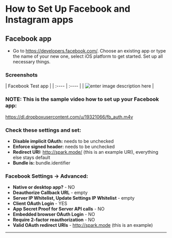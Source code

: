 # How to Set Up Facebook and Instagram apps

## Facebook app

- Go to https://developers.facebook.com/. Choose an existing app or type the name of your new one, select iOS platform to get started. Set up all necessary things.

### Screenshots

| Facebook Test app |
| :---- | :---- |
| ![enter image description here][1] |

### NOTE: This is the sample video how to set up your Facebook app: 
https://dl.dropboxusercontent.com/u/19321066/fb_auth.m4v

### Check these settings and set:

- **Disable implicit OAuth:** needs to be unchecked
- **Enforce signed header:** needs to be unchecked
- **Redirect URI:** http://spark.mode/ (this is an example URI), everything else stays default
- **Bundle is:** bundle.identifier

### Facebook Settings -> Advanced:

- **Native or desktop app?** - NO
- **Deauthorize Callback URL** - empty
- **Server IP Whitelist, Update Settings IP Whitelist** - empty
- **Client OAuth Login** - YES
- **App Secret Proof for Server API calls** - NO
- **Embedded browser OAuth Login** - NO
- **Require 2-factor reauthorization** - NO
- **Valid OAuth redirect URIs** - http://spark.mode (this is an example)

---


[1]: https://lh6.googleusercontent.com/-k0q4YoDHHRw/VBwaKzePCLI/AAAAAAAAAFI/D6VUhe0dLB0/w825-h553-no/testfb.jpg
